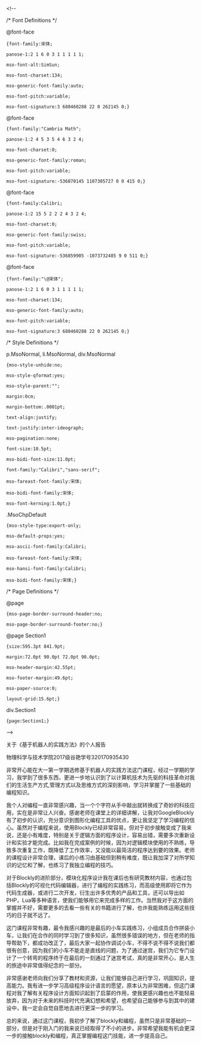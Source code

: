 &lt;!--  
 /\* Font Definitions \*/  
 @font-face  
	{font-family:宋体;  
	panose-1:2 1 6 0 3 1 1 1 1 1;  
	mso-font-alt:SimSun;  
	mso-font-charset:134;  
	mso-generic-font-family:auto;  
	mso-font-pitch:variable;  
	mso-font-signature:3 680460288 22 0 262145 0;}  
@font-face  
	{font-family:"Cambria Math";  
	panose-1:2 4 5 3 5 4 6 3 2 4;  
	mso-font-charset:0;  
	mso-generic-font-family:roman;  
	mso-font-pitch:variable;  
	mso-font-signature:-536870145 1107305727 0 0 415 0;}  
@font-face  
	{font-family:Calibri;  
	panose-1:2 15 5 2 2 2 4 3 2 4;  
	mso-font-charset:0;  
	mso-generic-font-family:swiss;  
	mso-font-pitch:variable;  
	mso-font-signature:-536859905 -1073732485 9 0 511 0;}  
@font-face  
	{font-family:"\@宋体";  
	panose-1:2 1 6 0 3 1 1 1 1 1;  
	mso-font-charset:134;  
	mso-generic-font-family:auto;  
	mso-font-pitch:variable;  
	mso-font-signature:3 680460288 22 0 262145 0;}  
 /\* Style Definitions \*/  
 p.MsoNormal, li.MsoNormal, div.MsoNormal  
	{mso-style-unhide:no;  
	mso-style-qformat:yes;  
	mso-style-parent:"";  
	margin:0cm;  
	margin-bottom:.0001pt;  
	text-align:justify;  
	text-justify:inter-ideograph;  
	mso-pagination:none;  
	font-size:10.5pt;  
	mso-bidi-font-size:11.0pt;  
	font-family:"Calibri","sans-serif";  
	mso-fareast-font-family:宋体;  
	mso-bidi-font-family:宋体;  
	mso-font-kerning:1.0pt;}  
.MsoChpDefault  
	{mso-style-type:export-only;  
	mso-default-props:yes;  
	mso-ascii-font-family:Calibri;  
	mso-fareast-font-family:宋体;  
	mso-hansi-font-family:Calibri;  
	mso-bidi-font-family:宋体;}  
 /\* Page Definitions \*/  
 @page  
	{mso-page-border-surround-header:no;  
	mso-page-border-surround-footer:no;}  
@page Section1  
	{size:595.3pt 841.9pt;  
	margin:72.0pt 90.0pt 72.0pt 90.0pt;  
	mso-header-margin:42.55pt;  
	mso-footer-margin:49.6pt;  
	mso-paper-source:0;  
	layout-grid:15.6pt;}  
div.Section1  
	{page:Section1;}  
--&gt;  


关于《基于机器人的实践方法》的个人报告



物理科学与技术学院2017级谷艳学号320170935430

非常开心能在大一第一学期选修基于机器人的实践方法这门课程，经过一学期的学习，我学到了很多东西，更进一步地认识到了以计算机技术为先驱的科技革命对我们的生活生产方式,管理方式以及思维方式的深刻影响，学习并掌握了一些基础的编程知识。

我个人对编程一直非常感兴趣，当一个个字符从手中敲出就转换成了奇妙的科技应用，实在是非常让人兴奋。感谢老师在课堂上的详细讲解，让我对GoogleBlockly有了初步的认识，充分意识到图形化编程工具的优点，更让我坚定了学习编程的信心。虽然对于编程来说，使用Blockly已经非常容易，但对于初步接触变成了我来说，还是小有难度，特别是关于逻辑方面的程序设计，容易出错，需要多次重新设计和实验才能完成。比如我在完成案例的时候，因为对逻辑模块使用的不熟练，导致多次重复工作，既降低了工作效率，又没能以最简洁的程序达到要的效果。老师的课程设计非常合理，课后的小练习由基础但到稍有难度，既让我加深了对所学知识的记忆和了解，也练习了我独立编程的技巧。

对于Blockly的进阶部分，模块化程序设计我在课后也有研究教材内容，也通过包括Blockly的可视化代码编辑器，进行了编程的实践练习，而高级使用即将它作为代码生成器，或进行二次开发，衍生出许多优秀的产品和工具，还可以导出如PHP，Lua等多种语言，使我们能够用它来完成多样的工作。当然我对于这方面的掌握并不好，需要更多的去看一些有关的书籍进行了解，也许我能熟练运用这些技巧的日子就不远了。

这门课程非常有趣，最令我感兴趣的是最后的小车实践练习，小组成员合作拼装小车，让我们在合作的同时学习到了很多知识，虽然很多错误的地方，但在老师的指导帮助下，都成功改正了，最后大家一起协作调试小车，不得不说不得不说我们都很有创意，因为我们的小车不能走是直线的问题，为了通过迷宫，我们为它专门设计了一个转弯的程序终于在最后的一刻通过了迷宫考试，真的是非常开心，是人生的旅途中非常值得纪念的一部分。

非常感谢老师向我们分享了教材和资源，让我们能够自己进行学习，巩固知识，提高能力。我有进一步学习高级程序设计语言的愿望，原本认为非常困难，但这门课程对我了解有关程序设计方面知识起到了启蒙的作用，使我更感兴趣也也不能轻易放弃，因为对于未来的科技时代充满幻想和希望，也希望自己能够参与到其中的建设中，我一定会自觉自愿地去进行更深一步的学习。

总的来说，通过这门课程，我初步了解了blockly和编程，虽然只是非常基础的一部分，但是对于刚入门的我来说已经取得了不小的进步。非常希望我能有机会更深一步的接触blockly和编程，真正掌握编程这门技能，进一步提高自己。

